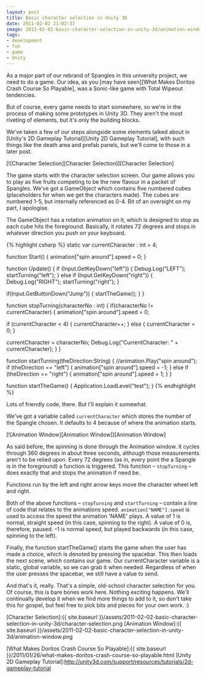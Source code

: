 ```yaml
---
layout: post
title: Basic character selection in Unity 3D
date: 2011-02-02 21:02:37
image: 2011-02-02-basic-character-selection-in-unity-3d/animation-window.png
tags:
- development
- fun
- game
- Unity
---
```


As a major part of our rebrand of Spangles in this university project, we need to do a game. Our idea, as you [may have seen][What Makes Doritos Crash Course So Playable], was a Sonic-like game with Total Wipeout tendencies. 

But of course, every game needs to start somewhere, so we're in the process of making some prototypes in Unity 3D. They aren't the most riveting of elements, but it's only the building blocks. 

We've taken a few of our steps alongside some elements talked about in [Unity's 2D Gameplay Tutorial][Unity 2D Gameplay Tutorial], with such things like the death area and prefab panels, but we'll come to those in a later post.

[![Character Selection][Character Selection]][Character Selection]

The game starts with the character selection screen. Our game allows you to play as five fruits competing to be the new flavour in a packet of Spangles. We've got a GameObject which contains five numbered cubes (placeholders for when we get the characters made). The cubes are numbered 1-5, but internally referenced as 0-4. Bit of an oversight on my part, I apologise.

The GameObject has a rotation animation on it, which is designed to stop as each cube hits the foreground. Basically, it rotates 72 degrees and stops in whatever direction you push on your keyboard.

{% highlight csharp %}
static var currentCharacter : int = 4;

function Start() {
  animation["spin around"].speed = 0;
}

function Update() {
  if (Input.GetKeyDown("left")) {
    Debug.Log("LEFT");
    startTurning("left");
  } else if (Input.GetKeyDown("right")) {
    Debug.Log("RIGHT");
    startTurning("right");
  }
  
  if(Input.GetButtonDown("Jump")) {
    startTheGame();
  }
}

function stopTurning(characterNo : int) {
  if(characterNo != currentCharacter) {
  animation["spin around"].speed = 0;
  
  if (currentCharacter < 4) {
    currentCharacter++; 
  } else {
    currentCharacter = 0;
  }

  currentCharacter = characterNo;
  Debug.Log("CurrentCharacter: " + currentCharacter);
  }
}

function startTurning(theDirection:String) {
  //animation.Play("spin around");
  if (theDirection == "left") {
    animation["spin around"].speed = -1;
  } else if (theDirection == "right") { 
    animation["spin around"].speed = 1;
  }
}

function startTheGame() {
  Application.LoadLevel("test");
}
{% endhighlight %}

Lots of friendly code, there. But I'll explain it somewhat.

We've got a variable called <code>currentCharacter</code> which stores the number of the Spangle chosen. It defaults to 4 because of where the animation starts.

[![Animation Window][Animation Window]][Animation Window]

As said before, the spinning is done through the Animation window. It cycles through 360 degrees in about three seconds, although those measurements aren't to be relied upon. Every 72 degrees (as in, every point the a Spangle is in the foreground) a function is triggered. This function – <code>stopTurning</code> – does exactly that and stops the animation if need be. 

Functions run by the left and right arrow keys move the character wheel left and right.

Both of the above functions – <code>stopTurning</code> and <code>startTurning</code> – contain a line of code that relates to the animations speed. <code>animation["NAME"].speed</code> is used to access the speed the animation 'NAME' plays. A value of 1 is normal, straight speed (in this case, spinning to the right). A value of 0 is, therefore, paused. –1 is normal speed, but played backwards (in this case, spinning to the left).

Finally, the function startTheGame() starts the game when the user has made a choice, which is denoted by pressing the spacebar. This then loads the next scene, which contains our game. Our currentCharacter variable is a static, global variable, so we can grab it when needed. Regardless of when the user presses the spacebar, we still have a value to send. 

And that's it, really. That's a simple, old-school character selection for you. Of course, this is bare bones work here. Nothing exciting happens. We'll continually develop it when we find more things to add to it, so don't take this for gospel, but feel free to pick bits and pieces for your own work. :)

[Character Selection]:{{ site.baseurl }}/assets/2011-02-02-basic-character-selection-in-unity-3d/character-selection.png
[Animation Window]:{{ site.baseurl }}/assets/2011-02-02-basic-character-selection-in-unity-3d/animation-window.png

[What Makes Doritos Crash Course So Playable]:{{ site.baseurl }}/2011/01/26/what-makes-doritos-crash-course-so-playable.html
[Unity 2D Gameplay Tutorial]:http://unity3d.com/support/resources/tutorials/2d-gameplay-tutorial